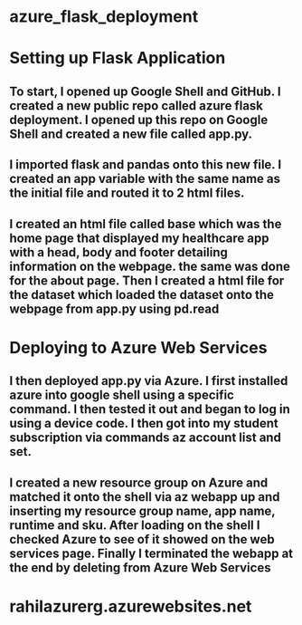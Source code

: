 # azure_flask_deployment
# Setting up Flask Application
## To start, I opened up Google Shell and GitHub. I created a new public repo called azure flask deployment. I opened up this repo on Google Shell and created a new file called app.py.
## I imported flask and pandas onto this new file. I created an app variable with the same name as the initial file and routed it to 2 html files. 
## I created an html file called base which was the home page that displayed my healthcare app with a head, body and footer detailing information on the webpage. the same was done for the about page. Then I created a html file for the dataset which loaded the dataset onto the webpage from app.py using pd.read

# Deploying to Azure Web Services
## I then deployed app.py via Azure. I first installed azure into google shell using a specific command. I then tested it out and began to log in using a device code. I then got into my student subscription via commands az account list and set. 
## I created a new resource group on Azure and matched it onto the shell via az webapp up and inserting my resource group name, app name, runtime and sku. After loading on the shell I checked Azure to see of it showed on the web services page. Finally I terminated the webapp at the end by deleting from Azure Web Services

# rahilazurerg.azurewebsites.net
